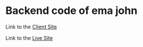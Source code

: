 # Backend code of ema john

Link to the [Client Site](https://github.com/Suplob/ema-john)

Link to the [Live Site](https://ema-john-29ae8.web.app/)
